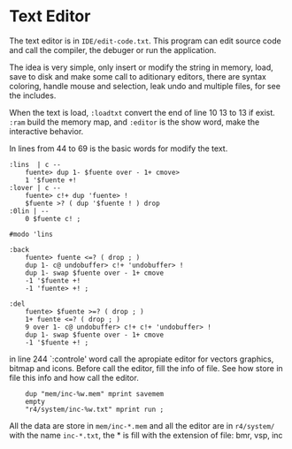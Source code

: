# Text Editor

The text editor is in `IDE/edit-code.txt`. This program can edit source code and call the compiler, the debuger or run the application.

The idea is very simple, only insert or modify the string in memory, load, save to disk and make some call to aditionary editors, there are syntax coloring, handle mouse and selection, leak undo and multiple files, for see the includes.

When the text is load, `:loadtxt` convert the end of line 10 13 to 13 if exist.
`:ram` build the memory map, and `:editor` is the show word, make the interactive behavior.

In lines from 44 to 69 is the basic words for modify the text.

```
:lins  | c --
	fuente> dup 1- $fuente over - 1+ cmove>
	1 '$fuente +!
:lover | c --
	fuente> c!+ dup 'fuente> !
	$fuente >? ( dup '$fuente ! ) drop
:0lin | --
	0 $fuente c! ;

#modo 'lins

:back
	fuente> fuente <=? ( drop ; )
	dup 1- c@ undobuffer> c!+ 'undobuffer> !
	dup 1- swap $fuente over - 1+ cmove
	-1 '$fuente +!
	-1 'fuente> +! ;

:del
	fuente>	$fuente >=? ( drop ; )
    1+ fuente <=? ( drop ; )
	9 over 1- c@ undobuffer> c!+ c!+ 'undobuffer> !
	dup 1- swap $fuente over - 1+ cmove
	-1 '$fuente +! ;
```

in line 244 `:controle' word call the apropiate editor for vectors graphics, bitmap and icons. Before call the editor, fill the info of file. See how store in file this info and how call the editor.

```
	dup "mem/inc-%w.mem" mprint savemem
	empty
	"r4/system/inc-%w.txt" mprint run ;
```

All the data are store in `mem/inc-*.mem` and all the editor are in `r4/system/` with the name `inc-*.txt`, the * is fill with the extension of file: bmr, vsp, inc
